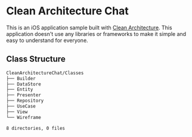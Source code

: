 # Clean Architecture Chat

This is an iOS application sample built with [Clean Architecture](https://8thlight.com/blog/uncle-bob/2012/08/13/the-clean-architecture.html). This application doesn't use any libraries or frameworks to make it simple and easy to understand for everyone.


## Class Structure

```sh
CleanArchitectureChat/Classes
├── Builder
├── DataStore
├── Entity
├── Presenter
├── Repository
├── UseCase
├── View
└── Wireframe

8 directories, 0 files
```